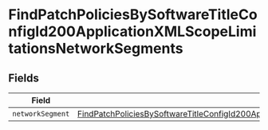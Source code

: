# FindPatchPoliciesBySoftwareTitleConfigId200ApplicationXMLScopeLimitationsNetworkSegments


## Fields

| Field                                                                                                                                                                                                                                       | Type                                                                                                                                                                                                                                        | Required                                                                                                                                                                                                                                    | Description                                                                                                                                                                                                                                 |
| ------------------------------------------------------------------------------------------------------------------------------------------------------------------------------------------------------------------------------------------- | ------------------------------------------------------------------------------------------------------------------------------------------------------------------------------------------------------------------------------------------- | ------------------------------------------------------------------------------------------------------------------------------------------------------------------------------------------------------------------------------------------- | ------------------------------------------------------------------------------------------------------------------------------------------------------------------------------------------------------------------------------------------- |
| `networkSegment`                                                                                                                                                                                                                            | [FindPatchPoliciesBySoftwareTitleConfigId200ApplicationXMLScopeLimitationsNetworkSegmentsNetworkSegment](../../models/operations/findpatchpoliciesbysoftwaretitleconfigid200applicationxmlscopelimitationsnetworksegmentsnetworksegment.md) | :heavy_minus_sign:                                                                                                                                                                                                                          | N/A                                                                                                                                                                                                                                         |